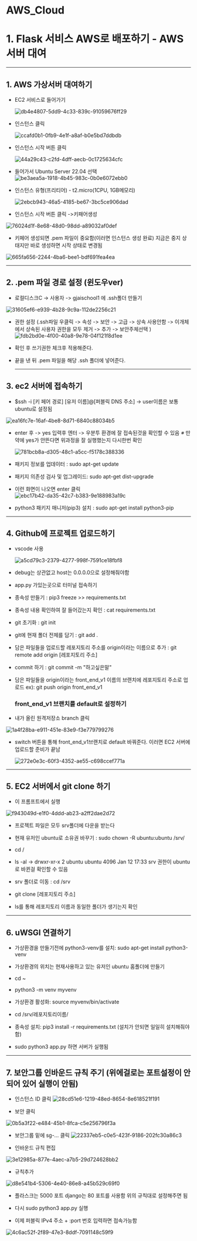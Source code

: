 # AWS_Cloud
# 1. Flask 서비스 AWS로 배포하기 - AWS 서버 대여

---

## 1. AWS 가상서버 대여하기

- EC2 서비스로 들어가기 
  
  

  ![db4e4807-5dd9-4c33-839c-91059676ff29](file:///C:/Users/gjaischool1/Pictures/Typedown/db4e4807-5dd9-4c33-839c-91059676ff29.png)



- 인스턴스 클릭
  
  

  ![ccafd0b1-0fb9-4e1f-a8af-b0e5bd7ddbdb](file:///C:/Users/gjaischool1/Pictures/Typedown/ccafd0b1-0fb9-4e1f-a8af-b0e5bd7ddbdb.png)



- 인스턴스 시작 버튼 클릭 
  
  

  ![44a29c43-c2fd-4dff-aecb-0c1725634cfc](file:///C:/Users/gjaischool1/Pictures/Typedown/44a29c43-c2fd-4dff-aecb-0c1725634cfc.png)

- 들어가서 Ubuntu Server 22.04 선택
  ![be3aea5a-1918-4b45-983c-0b0e6072ebb0](file:///C:/Users/gjaischool1/Pictures/Typedown/be3aea5a-1918-4b45-983c-0b0e6072ebb0.png)
  
  

- 인스턴스 유형(프리티어) - t2.micro(1CPU, 1GB메모리)
  
  

  ![2ebcb943-46a5-4185-be67-3bc5ce906dad](file:///C:/Users/gjaischool1/Pictures/Typedown/2ebcb943-46a5-4185-be67-3bc5ce906dad.png)



- 인스턴스 시작 버튼 클릭 ->키패어생성
  
  

![76024d1f-8e68-48d0-98dd-a89032af0def](file:///C:/Users/gjaischool1/Pictures/Typedown/76024d1f-8e68-48d0-98dd-a89032af0def.png)



- 키페어 생성되면 .pem 파일이 중요함(이러면 인스턴스 생성 완료) 지금은 중지 상태지만 바로 생성하면 시작 상태로 변경됨
  
  

![665fa656-2244-4ba6-bee1-bdf691fea4ea](file:///C:/Users/gjaischool1/Pictures/Typedown/665fa656-2244-4ba6-bee1-bdf691fea4ea.png)

---

## 2. .pem 파일 경로 설정 (윈도우ver)

- 로컬디스크C -> 사용자 -> gjaischool1 에 .ssh폴더 만들기

![31605ef6-e939-4b28-9c9a-112de2256c21](file:///C:/Users/gjaischool1/Pictures/Typedown/31605ef6-e939-4b28-9c9a-112de2256c21.png)



- 권한 설정 (.ssh파일 우클릭 -> 속성 -> 보안 -> 고급 -> 상속 사용안함 -> 이개체에서 상속된 사용자 권한을 모두 제거 -> 추가 -> 보안주체선택 )
  ![fdb2bd0e-4f00-40a8-9e78-04f121f8d1ee](file:///C:/Users/gjaischool1/Pictures/Typedown/fdb2bd0e-4f00-40a8-9e78-04f121f8d1ee.png)

- 확인 후 쓰기권한 체크후 적용해준다.

- 끝을 낸 뒤 .pem 파일을 해당 .ssh 폴더에 넣어준다.
  
  --- 

## 3. ec2 서버에 접속하기

- $ssh -i [키 페어 경로] [유저 이름]@[퍼블릭 DNS 주소]  -> user이름은 보통 ubuntu로 설정됨 

![ea16fc7e-16af-4be8-8d71-6840c88034b5](file:///C:/Users/gjaischool1/Pictures/Typedown/ea16fc7e-16af-4be8-8d71-6840c88034b5.png)



- enter 후 -> yes 입력후 엔터 -> 우분투 환경에 잘 접속된것을 확인할 수 있음 *※* 만약에 yes가 안뜬다면  위과정을 잘 실행했는지 다시한번 확인
  
  

  ![781bcb8a-d305-48c1-a5cc-f5178c388336](file:///C:/Users/gjaischool1/Pictures/Typedown/781bcb8a-d305-48c1-a5cc-f5178c388336.png)

- 패키지 정보를 업데이터 : sudo apt-get update

- 패키지 의존성 검사 및 업그레이드: sudo apt-get dist-upgrade

- 이런 화면이 나오면 enter 클릭
  ![ebc17b42-da35-42c7-b383-9e188983a19c](file:///C:/Users/gjaischool1/Pictures/Typedown/ebc17b42-da35-42c7-b383-9e188983a19c.png)

- python3 패키지 매니저(pip3) 설치 : sudo apt-get install python3-pip

---

## 4. Github에 프로젝트 업로드하기

- vscode 사용 
  
  ![a5cd79c3-2379-4277-998f-7591ce18fbf8](file:///C:/Users/gjaischool1/Pictures/Typedown/a5cd79c3-2379-4277-998f-7591ce18fbf8.png)

- debug는 상관없고 host는 0.0.0.0으로 설정해줘야함 

- app.py 가있는곳으로 터미널 접속하기 

- 종속성 만들기 : pip3 freeze >> requirements.txt

- 종속성 내용 확인하여 잘 들어갔는지 확인 : cat requirements.txt

- git 초기화 : git init 

- git에 현재 폴더 전체를 담기 : git add .

- 담은 파일들을 업로드할 레포지토리 주소를 origin이라는 이름으로 추가 : git remote add origin [레포지토리 주소]

- commit 하기 : git commit -m "하고싶은말"

- 담은 파일들을 origin이라는  front_end_v1 이름의 브랜치에 레포지토리 주소로 업로드 ex):  git push origin front_end_v1
  
  ### front_end_v1 브랜치를 default로 설정하기

- 내가 올린 원격저장소 branch 클릭

![1a4f28ba-e911-451e-83e9-f3e779799276](file:///C:/Users/gjaischool1/Pictures/Typedown/1a4f28ba-e911-451e-83e9-f3e779799276.png)

- switch 버튼을 통해 front_end_v1브랜치로 default 바꿔준다. 이러면 EC2 서버에 업로드할 준비가 끝남
  
  

  ![272e0e3c-60f3-4352-ae55-c698ccef771a](file:///C:/Users/gjaischool1/Pictures/Typedown/272e0e3c-60f3-4352-ae55-c698ccef771a.png)

---

## 5. EC2 서버에서 git clone 하기

- 이 프롬프트에서 실행

![f943049d-e1f0-4ddd-ab23-a2ff2dae2d72](file:///C:/Users/gjaischool1/Pictures/Typedown/f943049d-e1f0-4ddd-ab23-a2ff2dae2d72.png)

- 프로젝트 파일은 모두 srv폴더에 다운을 받는다 

- 현재 유저인 ubuntu로 소유권 바꾸기 : sudo chown -R ubuntu:ubuntu /srv/

- cd /

- ls -al -> drwxr-xr-x 2 ubuntu ubuntu 4096 Jan 12 17:33 srv 권한이 ubuntu로 바뀐걸 확인할 수 있음

- srv 폴더로 이동 : cd /srv

- git clone [레포지토리 주소]

- ls를 통해 레포지토리 이름과 동일한 폴더가 생기는지 확인 

---

## 6. uWSGI 연결하기

- 가상환경을 만들기전에 python3-venv를 설치: sudo apt-get install python3-venv

- 가상환경의 위치는 현재사용하고 있는 유저인 ubuntu 홈폴더에 만들기

- cd ~

- python3 -m venv myvenv

- 가상환경 활성화: source myvenv/bin/activate

- cd /srv/레포지토리이름/

- 종속성 설치: pip3 install -r requirements.txt (설치가 안되면 일일히 설치해줘야함)

- sudo python3 app.py 하면 서버가 실행됨 

---

## 7. 보안그룹 인바운드 규칙 주기 (위에걸로는 포트설정이 안되어 있어 실행이 안됨)

- 인스턴스 ID 클릭
  ![28cd51e6-1219-48ed-8654-8e618521f191](file:///C:/Users/gjaischool1/Pictures/Typedown/28cd51e6-1219-48ed-8654-8e618521f191.png)

- 보안 클릭

![0b5a3f22-e484-45b1-8fca-c5e256796f3a](file:///C:/Users/gjaischool1/Pictures/Typedown/0b5a3f22-e484-45b1-8fca-c5e256796f3a.png)

- 보안그룹 밑에 sg-... 클릭
  ![22337eb5-c0e5-423f-9186-202fc30a86c3](file:///C:/Users/gjaischool1/Pictures/Typedown/22337eb5-c0e5-423f-9186-202fc30a86c3.png)

- 인바운드 규칙 편집 

![3e12985a-877e-4aec-a7b5-29d724628bb2](file:///C:/Users/gjaischool1/Pictures/Typedown/3e12985a-877e-4aec-a7b5-29d724628bb2.png)

- 규칙추가

![d8e541b4-5306-4e40-86e8-a45b529c69f0](file:///C:/Users/gjaischool1/Pictures/Typedown/d8e541b4-5306-4e40-86e8-a45b529c69f0.png)

- 플라스크는 5000 포트 django는 80 포트를 사용함 위의 규칙대로 설정해주면 됨

- 다시 sudo python3 app.py 실행 

- 이제 퍼블릭 IPv4 주소 + :port 번호 입력하면 접속가능함 

![4c6ac52f-2f89-47e3-8ddf-7091148c59f9](file:///C:/Users/gjaischool1/Pictures/Typedown/4c6ac52f-2f89-47e3-8ddf-7091148c59f9.png)
